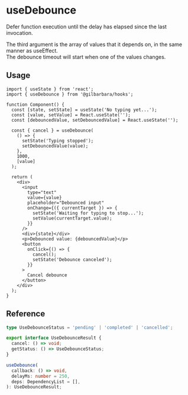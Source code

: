 # useDebounce

Defer function execution until the delay has elapsed since the last invocation.

The third argument is the array of values that it depends on, in the same manner as useEffect.  
The debounce timeout will start when one of the values changes.

## Usage

```tsx
import { useState } from 'react';
import { useDebounce } from '@gilbarbara/hooks';

function Component() {
  const [state, setState] = useState('No typing yet...');
  const [value, setValue] = React.useState('');
  const [debouncedValue, setDebouncedValue] = React.useState('');

  const { cancel } = useDebounce(
    () => {
      setState('Typing stopped');
      setDebouncedValue(value);
    },
    1000,
    [value]
  );

  return (
    <div>
      <input
        type="text"
        value={value}
        placeholder="Debounced input"
        onChange={({ currentTarget }) => {
          setState('Waiting for typing to stop...');
          setValue(currentTarget.value);
        }}
      />
      <div>{state}</div>
      <p>Debounced value: {debouncedValue}</p>
      <button
        onClick={() => {
          cancel();
          setState('Debounce canceled');
        }}
      >
        Cancel debounce
      </button>
    </div>
  );
}
```

## Reference

```typescript
type UseDebounceStatus = 'pending' | 'completed' | 'cancelled';

export interface UseDebounceResult {
  cancel: () => void;
  getStatus: () => UseDebounceStatus;
}

useDebounce(
  callback: () => void,
  delayMs: number = 250,
  deps: DependencyList = [],
): UseDebounceResult;
```
